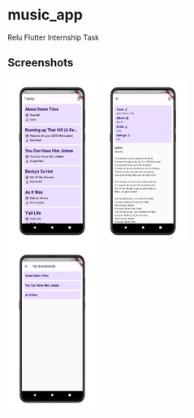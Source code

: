 # music_app

Relu Flutter Internship Task

## Screenshots

<p>
<img height="328px" width="175px" src="screenshots/2.png" alt="4"/>
<img height="328px" width="175px" src="screenshots/1.png" alt="4"/>
<img height="328px" width="175px" src="screenshots/3.png" alt="1"/>

</p>

